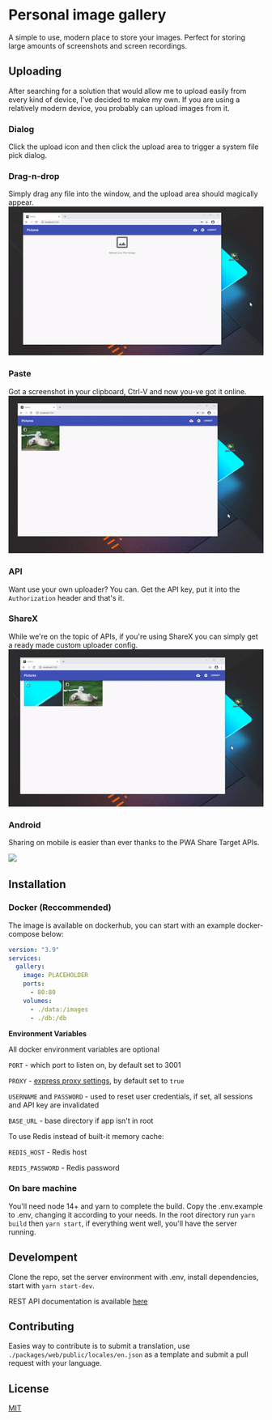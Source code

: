 # Personal image gallery
A simple to use, modern place to store your images. Perfect for storing large 
amounts of screenshots and screen recordings. 

## Uploading 
After searching for a solution that would allow me to upload easily from every 
kind of device, I've decided to make my own. If you are using a relatively modern
device, you probably can upload images from it.

### Dialog
Click the upload icon and then click the upload area to trigger a system file
pick dialog.

### Drag-n-drop
Simply drag any file into the window, and the upload area should magically appear.
![](README/drag.gif)

### Paste
Got a screenshot in your clipboard, Ctrl-V and now you-ve got it online.
![](README/paste.gif)

### API
Want use your own uploader? You can. Get the API key, put it into the `Authorization`
header and that's it.

### ShareX
While we're on the topic of APIs, if you're using ShareX you can simply get
a ready made custom uploader config.
![](README/sharex.gif)

### Android
Sharing on mobile is easier than ever thanks to the PWA Share Target APIs.

![](README/android.gif)

## Installation

### Docker (Reccommended)
The image is available on dockerhub, you can start with an example 
docker-compose below:
````yaml
version: "3.9"
services:
  gallery:
    image: PLACEHOLDER
    ports: 
      - 80:80
    volumes:
      - ./data:/images
      - ./db:/db

````
**Environment Variables**

All docker environment variables are optional

`PORT` - which port to listen on, by default set to 3001

`PROXY` - [express proxy settings](https://expressjs.com/en/guide/behind-proxies.html), by default set to `true`

`USERNAME` and `PASSWORD` - used to reset user credentials, if set, all sessions and API key are invalidated

`BASE_URL` - base directory if app isn't in root

To use Redis instead of built-it memory cache:

`REDIS_HOST` - Redis host

`REDIS_PASSWORD` - Redis password



### On bare machine
You'll need node 14+ and yarn to complete the build. 
Copy the .env.example to .env, changing it according to your needs. In the root directory run `yarn build` then `yarn start`, if everything went well, you'll have the server running.

## Develompent
Clone the repo, set the server environment with .env, install dependencies, start with `yarn start-dev`.

REST API documentation is available [here](packages/server/docs/api/README.md)

## Contributing
Easies way to contribute is to submit a translation, use `./packages/web/public/locales/en.json` 
as a template and submit a pull request with your language.

## License
[MIT](LICENSE)